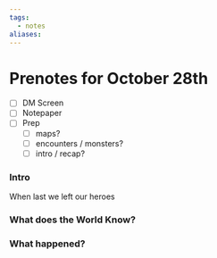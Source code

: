 ```yaml
---
tags:
  - notes
aliases:
---
```


# Prenotes for October 28th
- [ ] DM Screen
- [ ] Notepaper
- [ ] Prep
	- [ ] maps?
	- [ ] encounters / monsters?
	- [ ] intro / recap?

### Intro

When last we left our heroes 

### What does the World Know?


### What happened?
